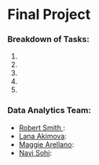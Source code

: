 # Final Project


### Breakdown of Tasks:
1. 
2. 
3. 
4. 
5. 

### Data Analytics Team:
* [Robert Smith ](https://github.com/Robsmith95): 
* [Lana Akimova](https://github.com/lanakimova): 
* [Maggie Arellano](https://github.com/marellano22): 
* [Navi Sohi](https://github.com/PlainJane20): 
